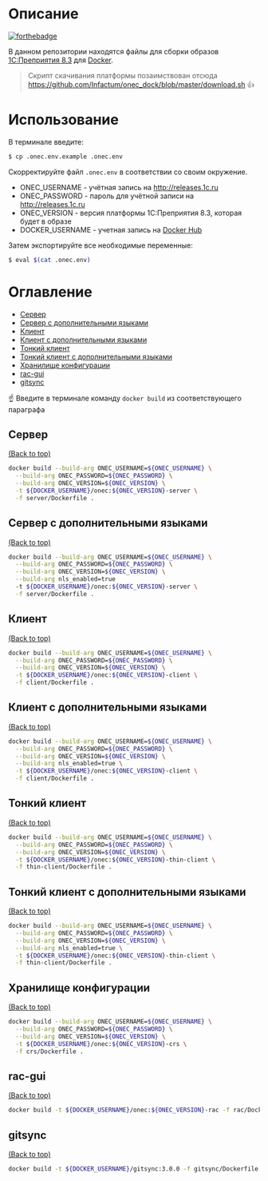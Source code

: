 # Описание

[![forthebadge](http://forthebadge.com/images/badges/built-with-love.svg)](http://forthebadge.com)

В данном репозитории находятся файлы для сборки образов [1С:Преприятия 8.3](http://v8.1c.ru) для [Docker](https://www.docker.com).

> Скрипт скачивания платформы позаимствован отсюда https://github.com/Infactum/onec_dock/blob/master/download.sh :+1:

# Использование

В терминале введите:

```bash
$ cp .onec.env.example .onec.env
```

Скорректируйте файл `.onec.env` в соответствии со своим окружение.

* ONEC_USERNAME - учётная запись на http://releases.1c.ru
* ONEC_PASSWORD - пароль для учётной записи на http://releases.1c.ru
* ONEC_VERSION - версия платформы 1С:Преприятия 8.3, которая будет в образе
* DOCKER_USERNAME - учетная запись на [Docker Hub](https://hub.docker.com)

Затем экспортируйте все необходимые переменные:

```bash
$ eval $(cat .onec.env)
```

# Оглавление

- [Сервер](#сервер)
- [Сервер с дополнительными языками](#Сервер-с-дополнительными-языками)
- [Клиент](#support)
- [Клиент с дополнительными языками](#support)
- [Тонкий клиент](#support)
- [Тонкий клиент с дополнительными языками](#support)
- [Хранилище конфигурации](#contributing)
- [rac-gui](#license)
- [gitsync](#license)

:point_up: Введите в терминале команду `docker build` из соответствующего параграфа

## Сервер
[(Back to top)](#Оглавление)

```bash
docker build --build-arg ONEC_USERNAME=${ONEC_USERNAME} \
  --build-arg ONEC_PASSWORD=${ONEC_PASSWORD} \
  --build-arg ONEC_VERSION=${ONEC_VERSION} \
  -t ${DOCKER_USERNAME}/onec:${ONEC_VERSION}-server \
  -f server/Dockerfile .
```

## Сервер с дополнительными языками
[(Back to top)](#Оглавление)

```bash
docker build --build-arg ONEC_USERNAME=${ONEC_USERNAME} \
  --build-arg ONEC_PASSWORD=${ONEC_PASSWORD} \
  --build-arg ONEC_VERSION=${ONEC_VERSION} \
  --build-arg nls_enabled=true
  -t ${DOCKER_USERNAME}/onec:${ONEC_VERSION}-server \
  -f server/Dockerfile .
```

## Клиент
[(Back to top)](#Оглавление)

```bash
docker build --build-arg ONEC_USERNAME=${ONEC_USERNAME} \
  --build-arg ONEC_PASSWORD=${ONEC_PASSWORD} \
  --build-arg ONEC_VERSION=${ONEC_VERSION} \
  -t ${DOCKER_USERNAME}/onec:${ONEC_VERSION}-client \
  -f client/Dockerfile .
```

## Клиент с дополнительными языками
[(Back to top)](#Оглавление)

```bash
docker build --build-arg ONEC_USERNAME=${ONEC_USERNAME} \
  --build-arg ONEC_PASSWORD=${ONEC_PASSWORD} \
  --build-arg ONEC_VERSION=${ONEC_VERSION} \
  --build-arg nls_enabled=true \
  -t ${DOCKER_USERNAME}/onec:${ONEC_VERSION}-client \
  -f client/Dockerfile .
```

## Тонкий клиент
[(Back to top)](#Оглавление)

```bash
docker build --build-arg ONEC_USERNAME=${ONEC_USERNAME} \
  --build-arg ONEC_PASSWORD=${ONEC_PASSWORD} \
  --build-arg ONEC_VERSION=${ONEC_VERSION} \
  -t ${DOCKER_USERNAME}/onec:${ONEC_VERSION}-thin-client \
  -f thin-client/Dockerfile .
```

## Тонкий клиент с дополнительными языками
[(Back to top)](#Оглавление)

```bash
docker build --build-arg ONEC_USERNAME=${ONEC_USERNAME} \
  --build-arg ONEC_PASSWORD=${ONEC_PASSWORD} \
  --build-arg ONEC_VERSION=${ONEC_VERSION} \
  --build-arg nls_enabled=true \
  -t ${DOCKER_USERNAME}/onec:${ONEC_VERSION}-thin-client \
  -f thin-client/Dockerfile .
```

## Хранилище конфигурации
[(Back to top)](#Оглавление)

```bash
docker build --build-arg ONEC_USERNAME=${ONEC_USERNAME} \
  --build-arg ONEC_PASSWORD=${ONEC_PASSWORD} \
  --build-arg ONEC_VERSION=${ONEC_VERSION} \
  -t ${DOCKER_USERNAME}/onec:${ONEC_VERSION}-crs \
  -f crs/Dockerfile .
```

## rac-gui
[(Back to top)](#Оглавление)

```bash
docker build -t ${DOCKER_USERNAME}/onec:${ONEC_VERSION}-rac -f rac/Dockerfile .
```

## gitsync
[(Back to top)](#Оглавление)

```bash
docker build -t ${DOCKER_USERNAME}/gitsync:3.0.0 -f gitsync/Dockerfile .
```
